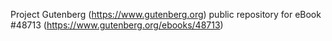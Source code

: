 Project Gutenberg (https://www.gutenberg.org) public repository for eBook #48713 (https://www.gutenberg.org/ebooks/48713)
